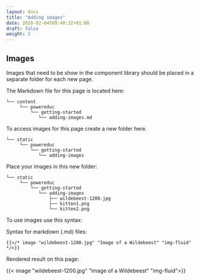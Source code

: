```yaml
---
layout: docs
title: "Adding images"
date: 2020-02-04T09:40:32+01:00
draft: false
weight: 2
---
```


## Images

Images that need to be show in the component library should be placed in a separate folder for each new page.

The Markdown file for this page is located here:

```
└── content
     └── powereduc
         └── getting-started
            └── adding-images.md
```

To access images for this page create a new folder here.

```
└── static
     └── powereduc
         └── getting-started
            └── adding-images
```

Place your images in this new folder:

```
└── static
     └── powereduc
         └── getting-started
            └── adding-images
                ├── wildebeest-1200.jpg
                ├── kitten1.png
                └── kitten2.png
```

To use images use this syntax:

Syntax for markdown (.md) files:

```
{{</* image "wildebeest-1200.jpg" "Image of a Wildebeest" "img-fluid" */>}}
```

Rendered result on this page:

{{< image "wildebeest-1200.jpg" "Image of a Wildebeest" "img-fluid">}}
